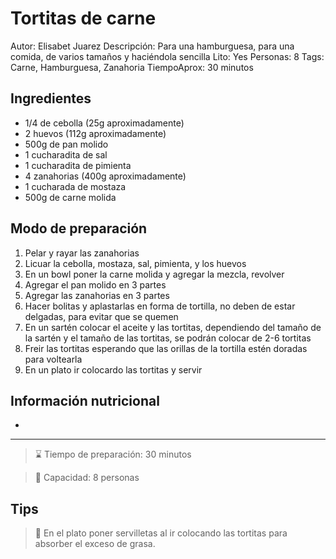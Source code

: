 # Tortitas de carne

Autor: Elisabet Juarez
Descripción: Para una hamburguesa, para una comida, de varios tamaños y haciéndola sencilla
Lito: Yes
Personas: 8
Tags: Carne, Hamburguesa, Zanahoria
TiempoAprox: 30 minutos

## Ingredientes

- 1/4 de cebolla (25g aproximadamente)
- 2 huevos (112g aproximadamente)
- 500g de pan molido
- 1 cucharadita de sal
- 1 cucharadita de pimienta
- 4 zanahorias (400g aproximadamente)
- 1 cucharada de mostaza
- 500g de carne molida

## Modo de preparación

1. Pelar y rayar las zanahorias
2. Licuar la cebolla, mostaza, sal, pimienta, y los huevos
3. En un bowl poner la carne molida y agregar la mezcla, revolver
4. Agregar el pan molido en 3 partes
5. Agregar las zanahorias en 3 partes
6. Hacer bolitas y aplastarlas en forma de tortilla, no deben de estar delgadas, para evitar que se quemen
7. En un sartén colocar el aceite y las tortitas, dependiendo del tamaño de la sartén y el tamaño de las tortitas, se podrán colocar de 2-6 tortitas
8. Freir las tortitas esperando que las orillas de la tortilla estén doradas para voltearla
9. En un plato ir colocardo las tortitas y servir

## Información nutricional

- 

---

> ⌛ Tiempo de preparación: 30 minutos

> 🥞 Capacidad: 8 personas

## Tips

> 🔆 En el plato poner servilletas al ir colocando las tortitas para absorber el exceso de grasa.